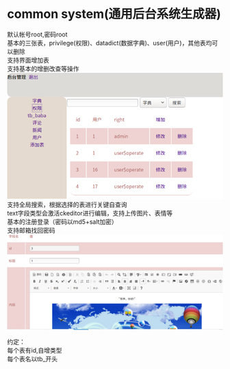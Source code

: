 # common system(通用后台系统生成器)
 默认帐号root,密码root<br>
 基本的三张表，privilege(权限)、datadict(数据字典)、user(用户)，其他表均可以删除<br>
 支持界面增加表<br>
 支持基本的增删改查等操作<br>
<img src="https://github.com/Dreamlu/common-system/blob/master/comsys/1.png" alt="image" style="max-width:100%;"><br>
 支持全局搜索，根据选择的表进行关键自查询<br>
 text字段类型会激活ckeditor进行编辑，支持上传图片、表情等<br>
 基本的注册登录（密码以md5+salt加密）<br>
 支持邮箱找回密码<br>
<img src="https://github.com/Dreamlu/common-system/blob/master/comsys/2.png" alt="image" style="max-width:100%;"><br>

 约定：<br>
 每个表有id,自增类型<br>
 每个表名以tb_开头<br>

